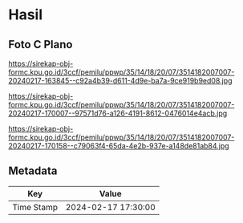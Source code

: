 # Hasil

## Foto C Plano

https://sirekap-obj-formc.kpu.go.id/3ccf/pemilu/ppwp/35/14/18/20/07/3514182007007-20240217-163845--c92a4b39-d611-4d9e-ba7a-9ce919b9ed08.jpg

https://sirekap-obj-formc.kpu.go.id/3ccf/pemilu/ppwp/35/14/18/20/07/3514182007007-20240217-170007--97571d76-a126-4191-8612-0476014e4acb.jpg

https://sirekap-obj-formc.kpu.go.id/3ccf/pemilu/ppwp/35/14/18/20/07/3514182007007-20240217-170158--c79063f4-65da-4e2b-937e-a148de81ab84.jpg


## Metadata

| Key        | Value               |
| ---------- | ------------------- |
| Time Stamp | 2024-02-17 17:30:00 |



